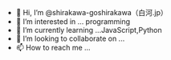 - 👋 Hi, I’m @shirakawa-goshirakawa（白河.jp）
- 👀 I’m interested in ... programming
- 🌱 I’m currently learning ...JavaScript,Python
- 💞️ I’m looking to collaborate on ...
- 📫 How to reach me ...

<!---
shirakawa-goshirakawa/shirakawa-goshirakawa is a ✨ special ✨ repository because its `README.md` (this file) appears on your GitHub profile.
You can click the Preview link to take a look at your changes.
--->
